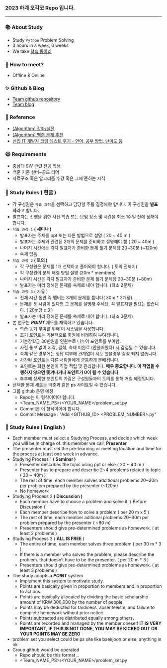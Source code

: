 ### 2023 하계 모각코 Repo 입니다.
---

### 📚 **About Study**
- Study `Python` Problem Solving
- 3 hours in a week, 6 weeks
- We take [학습 동아리](https://withu.cnu.ac.kr/program/view/1866?subId=M0103010101&menuId=M01030101)
  

### 🫲 **How to meet?**
- Offline & Online 

### ✨ Github & Blog 
- [Team github repository](https://github.com/2023-CGY-pyCode/CGY-mogako)
- [Team blog](https://serotina.vercel.app/2023-summer-mokoko)

### 📖 Reference
- [[Algorithm] 강좌/실전](https://blog.encrypted.gg/category/강좌/실전)
- [[Algorithm] 백준 문제 추천](https://devjeong.com/algorithm/algorithm-1/#투-포인터)
- [신입 IT 개발자 코딩 테스트 후기 - 언어, 공부 방법, 난이도 등](https://corin-e.tistory.com/entry/신입-IT-개발자-코딩테스트-후기-언어-공부-방법-난이도-등)

### 😆  Requirements
- 충남대 SW 관련 전공 학생
- 백준 기준 실버~골드 티어
- 자료구조 혹은 알고리즘 수강 혹은 그에 준하는 지식

### 🔑 Study Rules ( 한글 )

- 각 구성원은 `학습 과정`을 선택하고 담당할 주를 결정해야 합니다.
이 구성원을 **발표자**라고 합니다.
- 발표자는 진행을 위한 사전 학습 또는 모임 장소 및 시간을 최소 1주일 전에 정해야 합니다.
- `학습 과정 1` **( 세미나 )**
    - 발표자는 주제를 ppt 또는 다른 방법으로 설명 ( 20 ~ 40 m )
    - 발표자는 주제와 관련된 2개의 문제를 준비하고 설명해야 함 ( 20 ~ 40m )
    - 나머지 시간에는 각자 발표자가 준비한 문제 풀기 문제당 20~30분  (~120m)
    - 숙제 없음
- `학습 과정 2` **( 토의 )**
    - 각 구성원은 문제를 1개 선택하고 풀어와야 합니다. ( 토의 전까지)
    - 각 구성원이 문제 해결 방법 설명 (20m * members)
    - 나머지 시간은 각자 발표자가 준비한 문제 풀기 문제당 20~30분 (~80m)
    - 발표자는 미리 정해진 문제를 숙제로 내야 합니다. (최소 2문제)
- `학습 과정 3` ( 자유 )
    - 전체 시간 동안 각 멤버는 3개의 문제를 풉니다( 30m * 3개당).
    - 문제를 푼 사람이 있다면 그 문제를 설명해 주세요. 꼭 발표자일 필요는 없습니다. ( 20m당 x 3 )
    - 발표자는 미리 정해진 문제를 숙제로 내야 합니다. (최소 3문제)
- 본 연구는 ***POINT*** 제도를 채택하고 있습니다.
    - 학습 동기 부여를 위해 이 시스템을 사용합니다.
    - 초기 포인트는 기본적으로 회원에 비례하여 부여됩니다.
    - 기본장학금 30만원을 인원수로 나누어 포인트를 부여함.
    - 사전 통보 없이 지각, 결석, 숙제 미완료 (안풀어봤다) 시 감점될 수 있습니다.
    - 숙제 같은 경우에는 정답 여부에 관계없이 시도 했을경우 감점 되지 않습니다.
    - 차감된 포인트는 다른 사람들에게 균등하게 분배됩니다.
    - 포인트는 회원 본인이 직접 적립 및 관리합니다.
    **매우 중요합니다. 이 작업을 수행하지 않으면 쫓겨나거나 포인트가 0이 될 수 있습니다**
    - 추후에 상세한 포인트의 가감은 구성원들과의 토의를 통해 거칠 예정입니다.
- 선택한 문제 세트는 백준과 같은 ps 사이트일 수 있습니다.
- 그룹 github 운영 예정
    - Repo는 이 형식이어야 합니다.
    - <Team_NAME_PS>/<YOUR_NAME>/problem_set.py
    - Commit은 이 형식이어야 합니다.
    - Commit Message : "Add <GITHUB_ID> <PROBLEM_NUMBER>.py"

### 🔑 Study Rules ( English )

- Each member must select a Studying Process, and decide which week you will be in charge of.
this member we call, **Presenter**
- The presenter must set the pre-learning or meeting location and time for the process at least one week in advance.
- Studying Process 1 **( Seminar )**
    - Presenter describes the topic using ppt or else ( 20 ~ 40 m )
    - Presenter has to prepare and describe 2~4 problems related to topic ( 20 ~ 40m )
    - The rest of time, each member solves additional problems 20~30m per problem
    prepared by the presenter (~120m)
    - No homework
- Studying Process 2 **( Discussion )**
    - Each member have to choose a problem and solve it. ( Before Discussion )
    - Each member describe how to solve a problem ( per 20 m  x 5 )
    - The rest of time, each member aditional problems 20~30m per problem
    prepared by the presenter ( ~80 m)
    - Presenters should give pre-determined problems as homework. ( at least 2 problems )
- Studying Process 3 ( **ALL IS FREE** )
    - The entire of time, each member solves three problem ( per 30 m * 3 )
    - If there is a member who solves the problem, please describe the problem. that doesn’t have to be the presenter. ( per 20 m * 3 )
    - Presenters should give pre-determined problems as homework. ( at least 3 problems )
- The study adopts a ***POINT*** system
    - Implement this system to motivate study.
    - Points are basically given in proportion to members and in proportion to actions.
    - Points are basically allocated by dividing the basic scholarship amount of KRW 300,000 by the number of people.
    - Points may be deducted for tardiness, absenteeism, and failure to complete homework without prior notice.
    - Points subtracted are distributed equally among others.
    - Points are recorded and managed by the member oneself
    **IT IS VERY IMPORTANT, IF THIS IS NOT DONE, YOU MAY BE KICKED OUT OR YOUR POINTS MAY BE ZERO**
- problem set you select could be ps site like baekjoon or else, anything is ok
- Group github would be operated
    - Repo should be this format        ,.
    - <Team_NAME_PS>/<YOUR_NAME>/problem_set.py